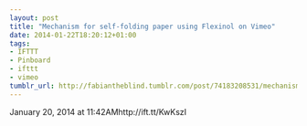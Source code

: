 ```yaml
---
layout: post
title: "Mechanism for self-folding paper using Flexinol on Vimeo"
date: 2014-01-22T18:20:12+01:00
tags:
- IFTTT
- Pinboard
- ifttt
- vimeo
tumblr_url: http://fabiantheblind.tumblr.com/post/74183208531/mechanism-for-self-folding-paper-using-flexinol-on
---
```

January 20, 2014 at 11:42AMhttp://ift.tt/KwKszI
